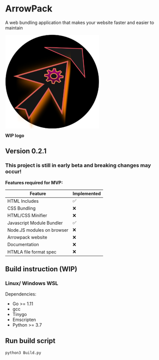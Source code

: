 # ArrowPack

A web bundling application that makes your website faster and easier to maintain

<img align="center" width="300" height="300" src="https://github.com/redstarbird/arrowpack/blob/main/Logo_WIP.svg">

**WIP logo**

## Version 0.2.1

### This project is still in early beta and breaking changes may occur!

**Features required for MVP:**

| Feature                    | Implemented |
| -------------------------- | ----------- |
| HTML Includes              | ✅          |
| CSS Bundling               | ❌          |
| HTML/CSS Minifier          | ❌          |
| Javascript Module Bundler  | ✅          |
| Node.JS modules on browser | ❌          |
| Arrowpack website          | ❌          |
| Documentation              | ❌          |
| HTMLA file format spec     | ❌          |

## Build instruction (WIP)

### Linux/ Windows WSL

Dependencies:

-   Go >= 1.11
-   gcc
-   Tinygo
-   Emscripten
-   Python >= 3.7

## Run build script

```sh
python3 Build.py
```
